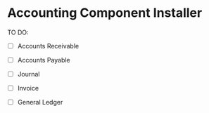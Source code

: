 Accounting Component Installer
======================


TO DO:
 - [ ] Accounts Receivable
 - [ ] Accounts Payable
 - [ ] Journal
 - [ ] Invoice
 - [ ] General Ledger

